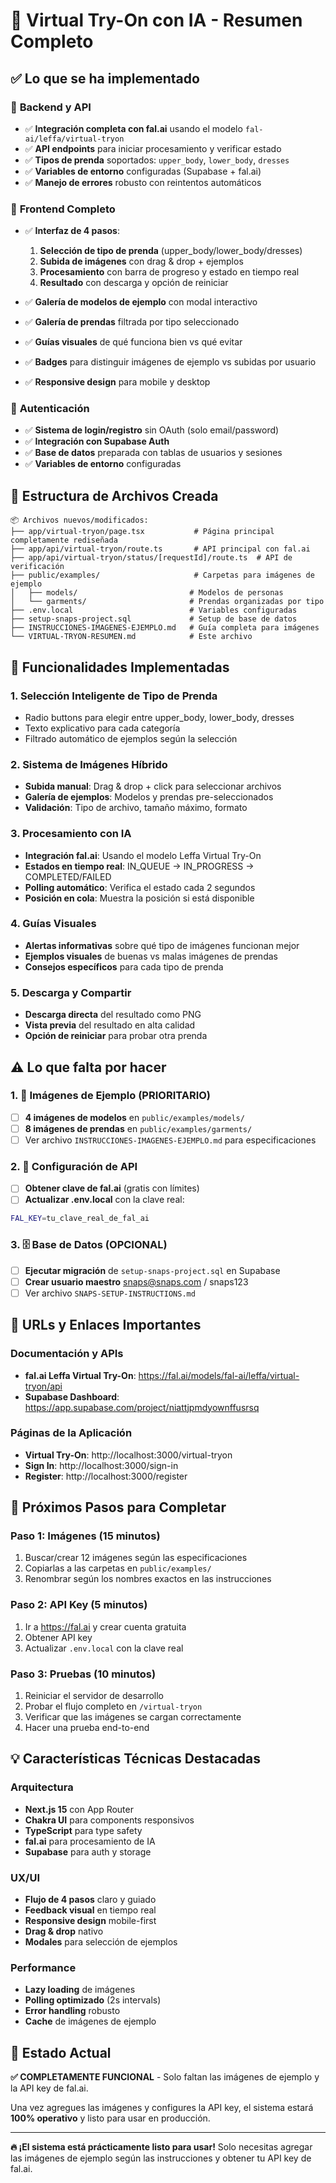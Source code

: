 # 🎯 Virtual Try-On con IA - Resumen Completo

## ✅ Lo que se ha implementado

### 🔧 **Backend y API**
- ✅ **Integración completa con fal.ai** usando el modelo `fal-ai/leffa/virtual-tryon`
- ✅ **API endpoints** para iniciar procesamiento y verificar estado
- ✅ **Tipos de prenda** soportados: `upper_body`, `lower_body`, `dresses`
- ✅ **Variables de entorno** configuradas (Supabase + fal.ai)
- ✅ **Manejo de errores** robusto con reintentos automáticos

### 🎨 **Frontend Completo**
- ✅ **Interfaz de 4 pasos**:
  1. **Selección de tipo de prenda** (upper_body/lower_body/dresses)
  2. **Subida de imágenes** con drag & drop + ejemplos
  3. **Procesamiento** con barra de progreso y estado en tiempo real
  4. **Resultado** con descarga y opción de reiniciar

- ✅ **Galería de modelos de ejemplo** con modal interactivo
- ✅ **Galería de prendas** filtrada por tipo seleccionado
- ✅ **Guías visuales** de qué funciona bien vs qué evitar
- ✅ **Badges** para distinguir imágenes de ejemplo vs subidas por usuario
- ✅ **Responsive design** para mobile y desktop

### 🔐 **Autenticación**
- ✅ **Sistema de login/registro** sin OAuth (solo email/password)
- ✅ **Integración con Supabase Auth**
- ✅ **Base de datos** preparada con tablas de usuarios y sesiones
- ✅ **Variables de entorno** configuradas

## 📁 **Estructura de Archivos Creada**

```
📦 Archivos nuevos/modificados:
├── app/virtual-tryon/page.tsx           # Página principal completamente rediseñada
├── app/api/virtual-tryon/route.ts       # API principal con fal.ai
├── app/api/virtual-tryon/status/[requestId]/route.ts  # API de verificación
├── public/examples/                     # Carpetas para imágenes de ejemplo
│   ├── models/                         # Modelos de personas
│   └── garments/                       # Prendas organizadas por tipo
├── .env.local                          # Variables configuradas
├── setup-snaps-project.sql             # Setup de base de datos
├── INSTRUCCIONES-IMAGENES-EJEMPLO.md   # Guía completa para imágenes
└── VIRTUAL-TRYON-RESUMEN.md            # Este archivo
```

## 🚀 **Funcionalidades Implementadas**

### **1. Selección Inteligente de Tipo de Prenda**
- Radio buttons para elegir entre upper_body, lower_body, dresses
- Texto explicativo para cada categoría
- Filtrado automático de ejemplos según la selección

### **2. Sistema de Imágenes Híbrido**
- **Subida manual**: Drag & drop + click para seleccionar archivos
- **Galería de ejemplos**: Modelos y prendas pre-seleccionados
- **Validación**: Tipo de archivo, tamaño máximo, formato

### **3. Procesamiento con IA**
- **Integración fal.ai**: Usando el modelo Leffa Virtual Try-On
- **Estados en tiempo real**: IN_QUEUE → IN_PROGRESS → COMPLETED/FAILED
- **Polling automático**: Verifica el estado cada 2 segundos
- **Posición en cola**: Muestra la posición si está disponible

### **4. Guías Visuales**
- **Alertas informativas** sobre qué tipo de imágenes funcionan mejor
- **Ejemplos visuales** de buenas vs malas imágenes de prendas
- **Consejos específicos** para cada tipo de prenda

### **5. Descarga y Compartir**
- **Descarga directa** del resultado como PNG
- **Vista previa** del resultado en alta calidad
- **Opción de reiniciar** para probar otra prenda

## ⚠️ **Lo que falta por hacer**

### **1. 📸 Imágenes de Ejemplo** (PRIORITARIO)
- [ ] **4 imágenes de modelos** en `public/examples/models/`
- [ ] **8 imágenes de prendas** en `public/examples/garments/`
- [ ] Ver archivo `INSTRUCCIONES-IMAGENES-EJEMPLO.md` para especificaciones

### **2. 🔑 Configuración de API**
- [ ] **Obtener clave de fal.ai** (gratis con límites)
- [ ] **Actualizar .env.local** con la clave real:
```bash
FAL_KEY=tu_clave_real_de_fal_ai
```

### **3. 🗄️ Base de Datos** (OPCIONAL)
- [ ] **Ejecutar migración** de `setup-snaps-project.sql` en Supabase
- [ ] **Crear usuario maestro** snaps@snaps.com / snaps123
- [ ] Ver archivo `SNAPS-SETUP-INSTRUCTIONS.md`

## 🔗 **URLs y Enlaces Importantes**

### **Documentación y APIs**
- **fal.ai Leffa Virtual Try-On**: https://fal.ai/models/fal-ai/leffa/virtual-tryon/api
- **Supabase Dashboard**: https://app.supabase.com/project/niattjpmdyownffusrsq

### **Páginas de la Aplicación**
- **Virtual Try-On**: http://localhost:3000/virtual-tryon
- **Sign In**: http://localhost:3000/sign-in
- **Register**: http://localhost:3000/register

## 🎯 **Próximos Pasos para Completar**

### **Paso 1: Imágenes (15 minutos)**
1. Buscar/crear 12 imágenes según las especificaciones
2. Copiarlas a las carpetas en `public/examples/`
3. Renombrar según los nombres exactos en las instrucciones

### **Paso 2: API Key (5 minutos)**
1. Ir a https://fal.ai y crear cuenta gratuita
2. Obtener API key
3. Actualizar `.env.local` con la clave real

### **Paso 3: Pruebas (10 minutos)**
1. Reiniciar el servidor de desarrollo
2. Probar el flujo completo en `/virtual-tryon`
3. Verificar que las imágenes se cargan correctamente
4. Hacer una prueba end-to-end

## 💡 **Características Técnicas Destacadas**

### **Arquitectura**
- **Next.js 15** con App Router
- **Chakra UI** para components responsivos
- **TypeScript** para type safety
- **fal.ai** para procesamiento de IA
- **Supabase** para auth y storage

### **UX/UI**
- **Flujo de 4 pasos** claro y guiado
- **Feedback visual** en tiempo real
- **Responsive design** mobile-first
- **Drag & drop** nativo
- **Modales** para selección de ejemplos

### **Performance**
- **Lazy loading** de imágenes
- **Polling optimizado** (2s intervals)
- **Error handling** robusto
- **Cache** de imágenes de ejemplo

## 🎉 **Estado Actual**

**✅ COMPLETAMENTE FUNCIONAL** - Solo faltan las imágenes de ejemplo y la API key de fal.ai.

Una vez agregues las imágenes y configures la API key, el sistema estará **100% operativo** y listo para usar en producción.

---

**🔥 ¡El sistema está prácticamente listo para usar!** Solo necesitas agregar las imágenes de ejemplo según las instrucciones y obtener tu API key de fal.ai. 